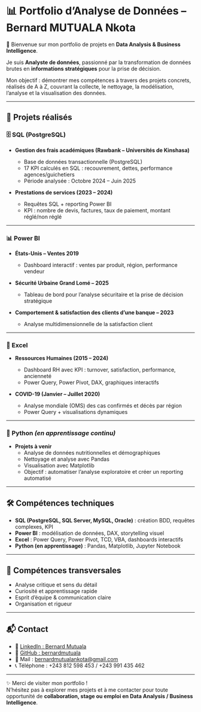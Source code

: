 # 📊 Portfolio d’Analyse de Données – Bernard MUTUALA Nkota  

👋 Bienvenue sur mon portfolio de projets en **Data Analysis & Business Intelligence**.  

Je suis **Analyste de données**, passionné par la transformation de données brutes en **informations stratégiques** pour la prise de décision.  

Mon objectif : démontrer mes compétences à travers des projets concrets, réalisés de A à Z, couvrant la collecte, le nettoyage, la modélisation, l’analyse et la visualisation des données.  

---

## 🚀 Projets réalisés  

### 🗄 SQL (PostgreSQL)  
- **Gestion des frais académiques (Rawbank – Universités de Kinshasa)**  
  - Base de données transactionnelle (PostgreSQL)  
  - 17 KPI calculés en SQL : recouvrement, dettes, performance agences/guichetiers  
  - Période analysée : Octobre 2024 – Juin 2025  

- **Prestations de services (2023 – 2024)**  
  - Requêtes SQL + reporting Power BI  
  - KPI : nombre de devis, factures, taux de paiement, montant réglé/non réglé  

---

### 📊 Power BI  
- **États-Unis – Ventes 2019**  
  - Dashboard interactif : ventes par produit, région, performance vendeur  

- **Sécurité Urbaine Grand Lomé – 2025**  
  - Tableau de bord pour l’analyse sécuritaire et la prise de décision stratégique  

- **Comportement & satisfaction des clients d’une banque – 2023**  
  - Analyse multidimensionnelle de la satisfaction client  

---

### 📑 Excel  
- **Ressources Humaines (2015 – 2024)**  
  - Dashboard RH avec KPI : turnover, satisfaction, performance, ancienneté  
  - Power Query, Power Pivot, DAX, graphiques interactifs  

- **COVID-19 (Janvier – Juillet 2020)**  
  - Analyse mondiale (OMS) des cas confirmés et décès par région  
  - Power Query + visualisations dynamiques  

---

### 🐍 Python *(en apprentissage continu)*  
- **Projets à venir**  
  - Analyse de données nutritionnelles et démographiques  
  - Nettoyage et analyse avec Pandas  
  - Visualisation avec Matplotlib  
  - Objectif : automatiser l’analyse exploratoire et créer un reporting automatisé  

---

## 🛠 Compétences techniques  
- **SQL (PostgreSQL, SQL Server, MySQL, Oracle)** : création BDD, requêtes complexes, KPI  
- **Power BI** : modélisation de données, DAX, storytelling visuel  
- **Excel** : Power Query, Power Pivot, TCD, VBA, dashboards interactifs  
- **Python (en apprentissage)** : Pandas, Matplotlib, Jupyter Notebook  

---

## 🌟 Compétences transversales  
- Analyse critique et sens du détail  
- Curiosité et apprentissage rapide  
- Esprit d’équipe & communication claire  
- Organisation et rigueur  

---

## 📬 Contact  
- 🔗 [LinkedIn : Bernard Mutuala](https://www.linkedin.com/in/bernard-mutuala-4335632a3)  
- 🔗 [GitHub : bernardmutuala](https://github.com/bernardmutuala)  
- 📧 Mail : bernardmutualankota@gmail.com  
- 📞 Téléphone : +243 812 598 453 / +243 991 435 462  

---

✨ Merci de visiter mon portfolio !  
N’hésitez pas à explorer mes projets et à me contacter pour toute opportunité de **collaboration, stage ou emploi en Data Analysis / Business Intelligence**.
